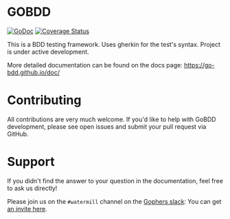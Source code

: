# GOBDD

[![GoDoc](https://godoc.org/github.com/go-bdd/gobdd?status.svg)](https://godoc.org/github.com/go-bdd/gobdd) [![Coverage Status](https://coveralls.io/repos/github/go-bdd/gobdd/badge.svg?branch=master)](https://coveralls.io/github/go-bdd/gobdd?branch=master)

This is a BDD testing framework. Uses gherkin for the test's syntax. Project is under active development.

More detailed documentation can be found on the docs page: https://go-bdd.github.io/doc/

# Contributing
All contributions are very much welcome. If you'd like to help with GoBDD development, please see open issues and submit your pull request via GitHub.

# Support
If you didn't find the answer to your question in the documentation, feel free to ask us directly!

Please join us on the `#watermill` channel on the [Gophers slack](https://gophers.slack.com/): You can get [an invite here](https://gophersinvite.herokuapp.com/).
